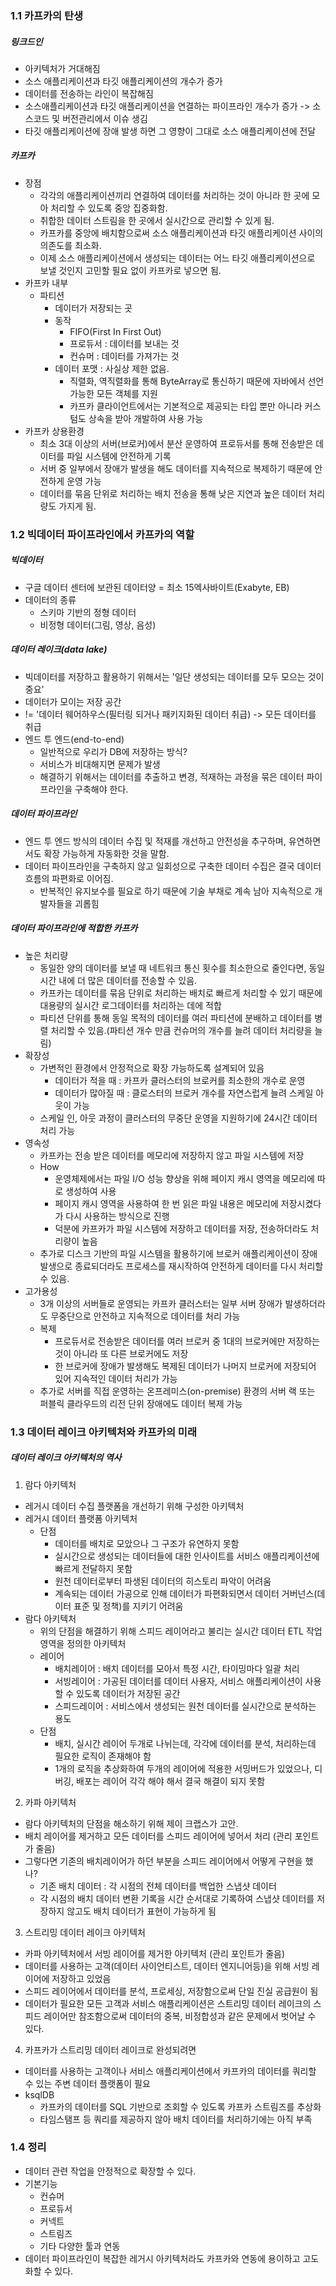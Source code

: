 ### 1.1 카프카의 탄생
##### 링크드인
* 아키텍처가 거대해짐
* 소스 애플리케이션과 타깃 애플리케이션의 개수가 증가
* 데이터를 전송하는 라인이 복잡해짐
* 소스애플리케이션과 타깃 애플리케이션을 연결하는 파이프라인 개수가 증가 -> 소스코드 및 버전관리에서 이슈 생김
* 타깃 애플리케이션에 장애 발생 하면 그 영향이 그대로 소스 애플리케이션에 전달

##### 카프카
* 장점
  * 각각의 애플리케이션끼리 연결하여 데이터를 처리하는 것이 아니라 한 곳에 모아 처리할 수 있도록 중앙 집중화함.
  * 취합한 데이터 스트림을 한 곳에서 실시간으로 관리할 수 있게 됨.
  * 카프카를 중앙에 배치함으로써 소스 애플리케이션과 타깃 애플리케이션 사이의 의존도를 최소화.
  * 이제 소스 애플리케이션에서 생성되는 데이터는 어느 타깃 애플리케이션으로 보낼 것인지 고민할 필요 없이 카프카로 넣으면 됨.
* 카프카 내부
  * 파티션
    * 데이터가 저장되는 곳
    * 동작
      * FIFO(First In First Out)
      * 프로듀서 : 데이터를 보내는 것
      * 컨슈머 : 데이터를 가져가는 것
    * 데이터 포맷 : 사실상 제한 없음.
      * 직렬화, 역직렬화를 통해 ByteArray로 통신하기 때문에 자바에서 선언 가능한 모든 객체를 지원
      * 카프카 클라이언트에서는 기본적으로 제공되는 타입 뿐만 아니라 커스텀도 상속을 받아 개발하여 사용 가능
* 카프카 상용환경
  * 최소 3대 이상의 서버(브로커)에서 분산 운영하여 프로듀서를 통해 전송받은 데이터를 파일 시스템에 안전하게 기록
  * 서버 중 일부에서 장애가 발생을 해도 데이터를 지속적으로 복제하기 때문에 안전하게 운영 가능
  * 데이터를 묶음 단위로 처리하는 배치 전송을 통해 낮은 지연과 높은 데이터 처리량도 가지게 됨.

### 1.2 빅데이터 파이프라인에서 카프카의 역할
##### 빅데이터
* 구글 데이터 센터에 보관된 데이터양 = 최소 15엑사바이트(Exabyte, EB)
* 데이터의 종류
  * 스키마 기반의 정형 데이터
  * 비정형 데이터(그림, 영상, 음성)
##### 데이터 레이크(data lake)
* 빅데이터를 저장하고 활용하기 위해서는 '일단 생성되는 데이터를 모두 모으는 것이 중요'
* 데이터가 모이는 저장 공간 
* != '데이터 웨어하우스(필터링 되거나 패키지화된 데이터 취급) -> 모든 데이터를 취급
* 엔드 투 엔드(end-to-end)
  * 일반적으로 우리가 DB에 저장하는 방식?
  * 서비스가 비대해지면 문제가 발생
  * 해결하기 위해서는 데이터를 추출하고 변경, 적재하는 과정을 묶은 데이터 파이프라인을 구축해야 한다.

##### 데이터 파이프라인
* 엔드 투 엔드 방식의 데이터 수집 및 적재를 개선하고 안전성을 추구하며, 유연하면서도 확장 가능하게 자동화한 것을 말함.
* 데이터 파이프라인을 구축하지 않고 일회성으로 구축한 데이터 수집은 결국 데이터 흐름의 파편화로 이어짐.
  * 반복적인 유지보수를 필요로 하기 때문에 기술 부채로 계속 남아 지속적으로 개발자들을 괴롭힘

##### 데이터 파이프라인에 적합한 카프카
* 높은 처리량
  * 동일한 양의 데이터를 보낼 때 네트워크 통신 횟수를 최소한으로 줄인다면, 동일 시간 내에 더 많은 데이터를 전송할 수 있음.
  * 카프카는 데이터를 묶음 단위로 처리하는 배치로 빠르게 처리할 수 있기 때문에 대용량의 실시간 로그데이터를 처리하는 데에 적합
  * 파티션 단위를 통해 동일 목적의 데이터를 여러 파티션에 분배하고 데이터를 병렬 처리할 수 있음.(파티션 개수 만큼 컨슈머의 개수를 늘려 데이터 처리량을 늘림)
* 확장성
  * 가변적인 환경에서 안정적으로 확장 가능하도록 설계되어 있음
    * 데이터가 적을 때 : 카프카 클러스터의 브로커를 최소한의 개수로 운영
    * 데이터가 많아질 때 : 클로스터의 브로커 개수를 자연스럽게 늘려 스케일 아웃이 가능
  * 스케일 인, 아웃 과정이 클러스터의 무중단 운영을 지원하기에 24시간 데이터 처리 가능
* 영속성
  * 카프카는 전송 받은 데이터를 메모리에 저장하지 않고 파일 시스템에 저장
  * How 
    * 운영체제에서는 파일 I/O 성능 향상을 위해 페이지 캐시 영역을 메모리에 따로 생성하여 사용
    * 페이지 캐시 영역을 사용하여 한 번 읽은 파일 내용은 메모리에 저장시켰다가 다시 사용하는 방식으로 진행
    * 덕분에 카프카가 파일 시스템에 저장하고 데이터를 저장, 전송하더라도 처리량이 높음
  * 추가로 디스크 기반의 파일 시스템을 활용하기에 브로커 애플리케이션이 장애 발생으로 종료되더라도 프로세스를 재시작하여 안전하게 데이터를 다시 처리할 수 있음.
* 고가용성
  * 3개 이상의 서버들로 운영되는 카프카 클러스터는 일부 서버 장애가 발생하더라도 무중단으로 안전하고 지속적으로 데이터를 처리 가능
  * 복제
    * 프로듀서로 전송받은 데이터를 여러 브로커 중 1대의 브로커에만 저장하는 것이 아니라 또 다른 브로커에도 저장
    * 한 브로커에 장애가 발생해도 복제된 데이터가 나머지 브로커에 저장되어 있어 지속적인 데이터 처리가 가능
  * 추가로 서버를 직접 운영하는 온프레미스(on-premise) 환경의 서버 랙 또는 퍼블릭 클라우드의 리전 단위 장애에도 데이터 복제 가능

### 1.3 데이터 레이크 아키텍처와 카프카의 미래
##### 데이터 레이크 아키텍처의 역사
1. 람다 아키텍처
  * 레거시 데이터 수집 플랫폼을 개선하기 위해 구성한 아키텍처
  * 레거시 데이터 플랫폼 아키텍처
    * 단점
      * 데이터를 배치로 모았으나 그 구조가 유연하지 못함
      * 실시간으로 생성되는 데이터들에 대한 인사이트를 서비스 애플리케이션에 빠르게 전달하지 못함
      * 원천 데이터로부터 파생된 데이터의 히스토리 파악이 어려움
      * 계속되는 데이터 가공으로 인해 데이터가 파편화되면서 데이터 거버넌스(데이터 표준 및 정책)를 지키기 어려움
  * 람다 아키텍처
    * 위의 단점을 해결하기 위해 스피드 레이어라고 불리는 실시간 데이터 ETL 작업 영역을 정의한 아키텍처
    * 레이어
      * 배치레이어 : 배치 데이터를 모아서 특정 시간, 타이밍마다 일괄 처리
      * 서빙레이어 : 가공된 데이터를 데이터 사용자, 서비스 애플리케이션이 사용할 수 있도록 데이터가 저장된 공간
      * 스피드레이어 : 서비스에서 생성되는 원천 데이터를 실시간으로 분석하는 용도
    * 단점
      * 배치, 실시간 레이어 두개로 나뉘는데, 각각에 데이터를 분석, 처리하는데 필요한 로직이 존재해야 함
      * 1개의 로직을 추상화하여 두개의 레이어에 적용한 서밍버드가 있었으나, 디버깅, 배포는 레이어 각각 해야 해서 결국 해결이 되지 못함
2. 카파 아키텍처
  * 람다 아키텍처의 단점을 해소하기 위해 제이 크랩스가 고안.
  * 배치 레이어를 제거하고 모든 데이터를 스피드 레이어에 넣어서 처리 (관리 포인트가 줄음)
  * 그렇다면 기존의 배치레이어가 하던 부분을 스피드 레이어에서 어떻게 구현을 했나?
    * 기존 배치 데이터 : 각 시점의 전체 데이터를 백업한 스냅샷 데이터
    * 각 시점의 배치 데이터 변환 기록을 시간 순서대로 기록하여 스냅샷 데이터를 저장하지 않고도 배치 데이터가 표현이 가능하게 됨
3. 스트리밍 데이터 레이크 아키텍처
  * 카파 아키텍처에서 서빙 레이어를 제거한 아키텍처 (관리 포인트가 줄음)
  * 데이터를 사용하는 고객(데이터 사이언티스트, 데이터 엔지니어등)을 위해 서빙 레이어에 저장하고 있었음
  * 스피드 레이어에서 데이터를 분석, 프로세싱, 저장함으로써 단일 진실 공급원이 됨
  * 데이터가 필요한 모든 고객과 서비스 애플리케이션은 스트리밍 데이터 레이크의 스피드 레이어만 참조함으로써 데이터의 중복, 비정합성과 같은 문제에서 벗어날 수 있다.
4. 카프카가 스트리밍 데이터 레이크로 완성되려면
* 데이터를 사용하는 고객이나 서비스 애플리케이션에서 카프카의 데이터를 쿼리할 수 있는 주변 데이터 플랫폼이 필요
* ksqlDB
  * 카프카의 데이터를 SQL 기반으로 조회할 수 있도록 카프카 스트림즈를 추상화
  * 타임스탬프 등 쿼리를 제공하지 않아 배치 데이터를 처리하기에는 아직 부족

### 1.4 정리
* 데이터 관련 작업을 안정적으로 확장할 수 있다.
* 기본기능
  * 컨슈머
  * 프로듀서
  * 커넥트
  * 스트림즈
  * 기타 다양한 툴과 연동 
* 데이터 파이프라인이 복잡한 레거시 아키텍처라도 카프카와 연동에 용이하고 고도화할 수 있다.